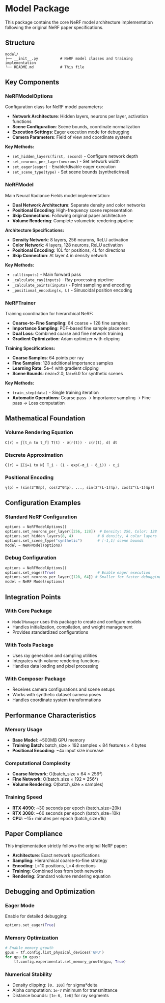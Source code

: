 # Model Package

This package contains the core NeRF model architecture implementation following the original NeRF paper specifications.

## Structure

```
model/
├── __init__.py          # NeRF model classes and training implementation
└── README.md            # This file
```

## Key Components

### NeRFModelOptions
Configuration class for NeRF model parameters:
- **Network Architecture**: Hidden layers, neurons per layer, activation functions
- **Scene Configuration**: Scene bounds, coordinate normalization
- **Execution Settings**: Eager execution mode for debugging
- **Camera Parameters**: Field of view and coordinate systems

**Key Methods:**
- `set_hidden_layers(first, second)` - Configure network depth
- `set_neurons_per_layer(neurons)` - Set network width
- `set_eager(eager)` - Enable/disable eager execution
- `set_scene_type(type)` - Set scene bounds (synthetic/real)

### NeRFModel
Main Neural Radiance Fields model implementation:
- **Dual Network Architecture**: Separate density and color networks
- **Positional Encoding**: High-frequency scene representation
- **Skip Connections**: Following original paper architecture
- **Volume Rendering**: Complete volumetric rendering pipeline

**Architecture Specifications:**
- **Density Network**: 8 layers, 256 neurons, ReLU activation
- **Color Network**: 4 layers, 128 neurons, ReLU activation
- **Positional Encoding**: 10L for positions, 4L for directions
- **Skip Connection**: At layer 4 in density network

**Key Methods:**
- `call(inputs)` - Main forward pass
- `_calculate_ray(inputs)` - Ray processing pipeline
- `_calculate_points(inputs)` - Point sampling and encoding
- `_positional_encoding(x, L)` - Sinusoidal position encoding

### NeRFTrainer
Training coordination for hierarchical NeRF:
- **Coarse-to-Fine Sampling**: 64 coarse + 128 fine samples
- **Importance Sampling**: PDF-based fine sample placement
- **Dual Loss**: Combined coarse and fine network training
- **Gradient Optimization**: Adam optimizer with clipping

**Training Specifications:**
- **Coarse Samples**: 64 points per ray
- **Fine Samples**: 128 additional importance samples
- **Learning Rate**: 5e-4 with gradient clipping
- **Scene Bounds**: near=2.0, far=6.0 for synthetic scenes

**Key Methods:**
- `train_step(data)` - Single training iteration
- **Automatic Operations**: Coarse pass → Importance sampling → Fine pass → Loss computation

## Mathematical Foundation

### Volume Rendering Equation
```
C(r) = ∫[t_n to t_f] T(t) · σ(r(t)) · c(r(t), d) dt
```

### Discrete Approximation
```
Ĉ(r) = Σ[i=1 to N] T_i · (1 - exp(-σ_i · δ_i)) · c_i
```

### Positional Encoding
```
γ(p) = (sin(2^0πp), cos(2^0πp), ..., sin(2^(L-1)πp), cos(2^(L-1)πp))
```

## Configuration Examples

### Standard NeRF Configuration
```python
options = NeRFModelOptions()
options.set_neurons_per_layer([256, 128])  # Density: 256, Color: 128
options.set_hidden_layers(8, 4)           # 8 density, 4 color layers
options.set_scene_type("synthetic")       # [-1,1] scene bounds
model = NeRFModel(options)
```

### Debug Configuration
```python
options = NeRFModelOptions()
options.set_eager(True)                   # Enable eager execution
options.set_neurons_per_layer([128, 64]) # Smaller for faster debugging
model = NeRF Model(options)
```

## Integration Points

### With Core Package
- `ModelManager` uses this package to create and configure models
- Handles initialization, compilation, and weight management
- Provides standardized configurations

### With Tools Package
- Uses ray generation and sampling utilities
- Integrates with volume rendering functions
- Handles data loading and pixel processing

### With Composer Package
- Receives camera configurations and scene setups
- Works with synthetic dataset camera poses
- Handles coordinate system transformations

## Performance Characteristics

### Memory Usage
- **Base Model**: ~500MB GPU memory
- **Training Batch**: batch_size × 192 samples × 84 features × 4 bytes
- **Positional Encoding**: ~4x input size increase

### Computational Complexity
- **Coarse Network**: O(batch_size × 64 × 256²)
- **Fine Network**: O(batch_size × 192 × 256²)
- **Volume Rendering**: O(batch_size × samples)

### Training Speed
- **RTX 4090**: ~30 seconds per epoch (batch_size=20k)
- **RTX 3080**: ~60 seconds per epoch (batch_size=10k)
- **CPU**: ~15+ minutes per epoch (batch_size=1k)

## Paper Compliance

This implementation strictly follows the original NeRF paper:
- **Architecture**: Exact network specifications
- **Sampling**: Hierarchical coarse-to-fine strategy
- **Encoding**: L=10 positions, L=4 directions
- **Training**: Combined loss from both networks
- **Rendering**: Standard volume rendering equation

## Debugging and Optimization

### Eager Mode
Enable for detailed debugging:
```python
options.set_eager(True)
```

### Memory Optimization
```python
# Enable memory growth
gpus = tf.config.list_physical_devices('GPU')
for gpu in gpus:
    tf.config.experimental.set_memory_growth(gpu, True)
```

### Numerical Stability
- Density clipping: `[0, 100]` for sigma*delta
- Alpha computation: `1e-7` minimum for transmittance
- Distance bounds: `[1e-6, 1e6]` for ray segments